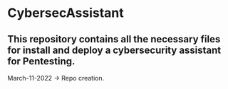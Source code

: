 # CybersecAssistant
## This repository contains all the necessary files for install and deploy a cybersecurity assistant for Pentesting.
March-11-2022 -> Repo creation.
